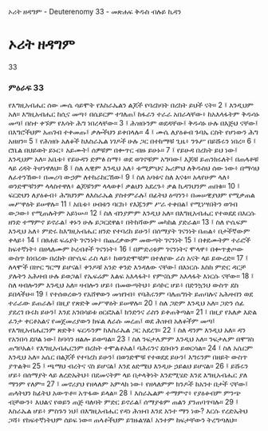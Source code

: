 ﻿
 ኦሪት ዘዳግም - Deuterenomy 33 - መጽሐፍ ቅዱስ ብሉይ ኪዳን
# ኦሪት ዘዳግም
33
### ምዕራፍ 33
የእግዚአብሔር ሰው ሙሴ ሳይሞት የእስራኤልን ልጆች የባረከባት በረከት ይህች ናት።
2 ፤ እንዲህም አለ። እግዚአብሔር ከሲና መጣ፥ በሴይርም ተገለጠ፤ ከፋራን ተራራ አበራላቸው፥ ከአእላፋትም ቅዱሳኑ መጣ፤ በስተ ቀኙም የእሳት ሕግ ነበረላቸው።
3 ፤ ሕዝቡንም ወደዳቸው፤ ቅዱሳኑ ሁሉ በእጅህ ናቸው፤ በእግሮችህም አጠገብ ተቀመጡ፤ ቃሎችህን ይቀበላሉ።
4 ፤ ሙሴ ለያዕቆብ ጉባኤ ርስት የሆነውን ሕግ አዘዘን።
5 ፤ የሕዝቡ አለቆች ከእስራኤል ነገዶች ሁሉ ጋር በተከማቹ ጊዜ፥ ንጉሥ በይሹሩን ነበረ።
6 ፤ ሮቤል በህይወት ይኑር፥ አይሙት፤ ሰዎቹም በቍጥር ብዙ ይሁኑ።
7 ፤ የይሁዳ በረከት ይህ ነው፤ እንዲህም አለ። አቤቱ፥ የይሁዳን ድምፅ ስማ፥ ወደ ወገኖቹም አግባው፤ እጆቹ ይጠንክሩለት፤ በጠላቶቹ ላይ ረዳት ትሆነዋለህ።
8 ፤ ስለ ሌዊም እንዲህ አለ፥ ቱሚምህና ኡሪምህ ለቅዱስህ ሰው ነው፥ በማሳህ ለፈተንኸው፥ በመሪባ ውኃም ለተከራከርኸው፤
9 ፤ ስለ አባቱና ስለ እናቱ። አላየሁም ላለ፥ ወንድሞቹንም ላላስተዋለ፥ ልጆቹንም ላላወቀ፤ ቃልህን አደረጉ፥ ቃል ኪዳንህንም ጠበቁ። 
10 ፤ ፍርድህን ለያዕቆብ፥ ሕግህንም ለእስራኤል ያስተምራሉ፤ በፊትህ ዕጣንን፥ በመሠዊያህም የሚቃጠል መሥዋዕት ይሠዋሉ። 
11 ፤ አቤቱ፥ ሀብቱን ባርክ፥ የእጁንም ሥራ ተቀበል፤ የሚነሣበትን ወገብ ውጋው፥ የሚጠሉትም አይነሡ።
12 ፤ ስለ ብንያምም እንዲህ አለ። በእግዚአብሔር የተወደደ በእርሱ ዘንድ ተማምኖ ይኖራል፤ ቀኑን ሁሉ ይጋርደዋል፥ በትከሻውም መካከል ያድራል።
13 ፤ ስለ ዮሴፍም እንዲህ አለ፥ ምድሩ ከእግዚአብሔር ዘንድ የተባረከ ይሁን፤ በሰማያት ገናንነት በጠል፥ በታችኛውም ቀላይ፥ 
14 ፤ በፀሐዩ ፍሬያት ገናንነት፥ በጨረቃውም መውጣት ገናንነት 
15 ፤ በቀደሙትም ተራሮች ከፍተኛነት፥ በዘላለሙም ኮረብቶች ገናንነት፥ 
16 ፤ በምድሪቱም ገናንነትና ሞላዋ፥ በቍጥቋጦው ውስጥ ከነበረው በረከት በዮሴፍ ራስ ላይ፥ ከወንድሞቹም በተለየው ራስ አናት ላይ ይውረድ። 
17 ፤ ለላሞች በኵር ግርማ ይሆናል፤ ቀንዶቹ አንድ ቀንድ እንዳለው ናቸው፤ በእነርሱ እስከ ምድር ዳርቻ ያሉትን አሕዛብ ሁሉ ይወጋል፤ የኤፍሬም እልፍ አእላፋት፥ የምናሴም አእላፋት እነርሱ ናቸው።
18 ፤ ስለ ዛብሎንም እንዲህ አለ። ዛብሎን ሆይ፥ በመውጣትህ፥ ይሳኮር ሆይ፥ በድንኳንህ ውስጥ ደስ ይበላችሁ። 
19 ፤ የተሰወረውን የአሸዋውን መዝገብ፥ የባሕሩንም ባለጠግነት ይጠባሉና አሕዛብን ወደ ተራራው ይጠራሉ፤ በዚያ የጽድቅ መሥዋዕት ይሠዋሉ።
20 ፤ ስለ ጋድም እንዲህ አለ። ጋድን ሰፊ ያደረገ ቡሩክ ይሁን፤ እንደ አንበሳይቱ ዐርፎአል፤ ክንድንና ራስን ይቀጠቅጣል። 
21 ፤ በዚያ የአለቃ እድል ፈንታ ቀርቶአልና የመጀመሪያውን ክፍል ለራሱ መረጠ፤ ወደ ሕዝብ አለቆችም መጣ፤ የእግዚአብሔርንም ጽድቅ፥ ፍርዱንም ከእስራኤል ጋር አደረገ።
22 ፤ ስለ ዳንም እንዲህ አለ። ዳን የአንበሳ ደቦል ነው፤ ከባሳን ዘልሎ ይወጣል።
23 ፤ ስለ ንፍታሌምም እንዲህ አለ። ንፍታሌም በሞገስ ጠግቦአል፥ የእግዚአብሔርንም በረከት ተሞልቶአል፤ ባሕሩንና ደቡቡን ይወርሳል።
24 ፤ ስለ አሴርም እንዲህ አለ። አሴር በልጆች የተባረከ ይሁን፤ በወንድሞቹ የተወደደ ይሁን፤ እግሩንም በዘይት ውስጥ ያጥልቅ። 
25 ፤ ጫማህ ብረትና ናስ ይሆናል፤ እንደ ዕድሜህ እንዲሁ ኃይልህ ይሆናል። 
26 ፤ ይሹሩን ሆይ፥ በሰማያት ላይ ለረድኤትህ፥ በደመናትም ላይ በታላቅነት እንደሚሄድ እንደ እግዚአብሔር ያለ ማንም የለም። 
27 ፤ መኖሪያህ የዘላለም አምላክ ነው፥ የዘላለምም ክንዶች ከአንተ በታች ናቸው፤ ጠላትህን ከፊትህ አውጥቶ። አጥፋው ይላል። 
28 ፤ እስራኤልም ተማምኖ፥ የያዕቆብም ምንጭ ብቻውን፥ እህልና የወይን ጠጅ ባለባት ምድር ይኖራል፤ ሰማያቱም ጠልን ያንጠባጥባሉ። 
29 ፤ እስራኤል ሆይ፥ ምስጉን ነህ፤ በእግዚአብሔር የዳነ ሕዝብ እንደ አንተ ማን ነው? እርሱ የረድኤትህ ጋሻ፥ የከፍተኛነትህም ሰይፍ ነው። ጠላቶችህም ይገዙልሃል፤ አንተም ከፍታቸውን ትረግጣለህ። 
